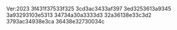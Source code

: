 Ver:2023
3f431f37533f325
3cd3ac3433af397
3ed3253613a9345
3a93293103e5313
34734a30a3333d3
32a36138e33c3d2
3793ac34938e3ca
36438e32730034c
